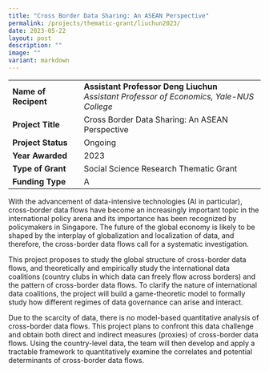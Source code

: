 ```yaml
---
title: "Cross Border Data Sharing: An ASEAN Perspective"
permalink: /projects/thematic-grant/liuchun2023/
date: 2023-05-22
layout: post
description: ""
image: ""
variant: markdown
---
```

|  |  |
|---|---|
| **Name of Recipent** | **Assistant Professor Deng Liuchun**<br>_Assistant Professor of Economics, Yale-NUS College_ |
| **Project Title** | Cross Border Data Sharing: An ASEAN Perspective |
| **Project Status** | Ongoing |
| **Year Awarded** | 2023 |
| **Type of Grant** | Social Science Research Thematic Grant |
| **Funding Type** | A |

With the advancement of data-intensive technologies (AI in particular), cross-border data flows have become an increasingly important topic in the international policy arena and its importance has been recognized by policymakers in Singapore. The future of the global economy is likely to be shaped by the interplay of globalization and localization of data, and therefore, the cross-border data flows call for a systematic investigation.

This project proposes to study the global structure of cross-border data flows, and theoretically and empirically study the international data coalitions (country clubs in which data can freely flow across borders) and the pattern of cross-border data flows. To clarify the nature of international data coalitions, the project will build a game-theoretic model to formally study how different regimes of data governance can arise and interact. 

Due to the scarcity of data, there is no model-based quantitative analysis of cross-border data flows. This project plans to confront this data challenge and obtain both direct and indirect measures (proxies) of cross-border data flows. Using the country-level data, the team will then develop and apply a tractable framework to quantitatively examine the correlates and potential determinants of cross-border data flows.